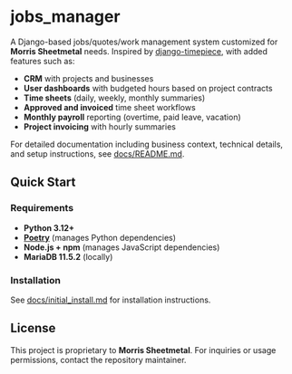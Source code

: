 # jobs_manager

A Django-based jobs/quotes/work management system customized for **Morris Sheetmetal** needs. Inspired by [django-timepiece](https://github.com/lincolnloop/django-timepiece), with added features such as:

- **CRM** with projects and businesses  
- **User dashboards** with budgeted hours based on project contracts  
- **Time sheets** (daily, weekly, monthly summaries)  
- **Approved and invoiced** time sheet workflows  
- **Monthly payroll** reporting (overtime, paid leave, vacation)  
- **Project invoicing** with hourly summaries  

For detailed documentation including business context, technical details, and setup instructions, see [docs/README.md](docs/README.md).

## Quick Start

### Requirements

- **Python 3.12+**  
- **[Poetry](https://python-poetry.org/)** (manages Python dependencies)  
- **Node.js + npm** (manages JavaScript dependencies)  
- **MariaDB 11.5.2** (locally)

### Installation

See [docs/initial_install.md](docs/initial_install.md) for installation instructions.

## License

This project is proprietary to **Morris Sheetmetal**. For inquiries or usage permissions, contact the repository maintainer.
